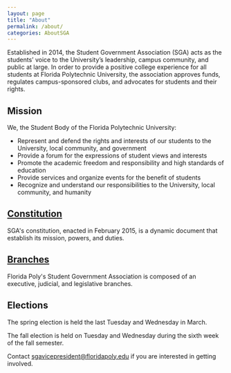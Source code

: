 ```yaml
---
layout: page
title: "About"
permalink: /about/
categories: AboutSGA
---
```


Established in 2014, the Student Government Association (SGA) acts as the students’ voice to the University’s leadership, campus community, and public at large. In order to provide a positive college experience for all students at Florida Polytechnic University, the association approves funds, regulates campus-sponsored clubs, and advocates for students and their rights.

## Mission
We, the Student Body of the Florida Polytechnic University:

- Represent and defend the rights and interests of our students to the University, local community, and government
- Provide a forum for the expressions of student views and interests
- Promote the academic freedom and responsibility and high standards of education
- Provide services and organize events for the benefit of students
- Recognize and understand our responsibilities to the University, local community, and humanity

## [Constitution](/AboutConstitution/)
SGA's constitution, enacted in February 2015, is a dynamic document that establish its mission, powers, and duties. 

## [Branches](/Branches/)
Florida Poly's Student Government Association is composed of an executive, judicial, and legislative branches. 

## Elections
The spring election is held the last Tuesday and Wednesday in March.

The fall election is held on Tuesday and Wednesday during the sixth week of the fall semester.

Contact [sgavicepresident@floridapoly.edu](mailto:sgavicepresident@floridapoly.edu) if you are interested in getting involved.